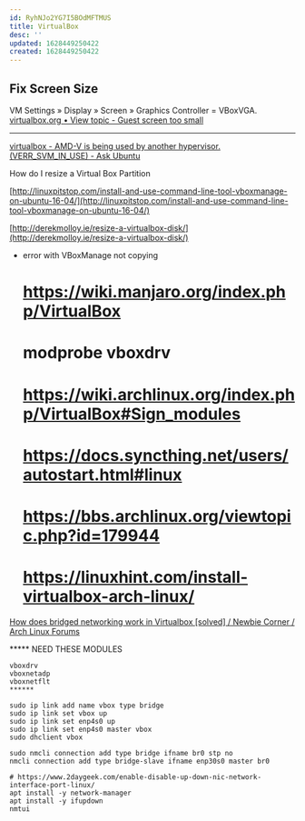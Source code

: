 ```yaml
---
id: RyhNJo2YG7I5BOdMFTMUS
title: VirtualBox
desc: ''
updated: 1628449250422
created: 1628449250422
---
```


## Fix Screen Size

VM Settings » Display » Screen » Graphics Controller = VBoxVGA.
[virtualbox.org • View topic - Guest screen too small](https://forums.virtualbox.org/viewtopic.php?f=8&t=91128)

------ 

[virtualbox - AMD-V is being used by another hypervisor. (VERR\_SVM\_IN\_USE) - Ask Ubuntu](https://askubuntu.com/questions/403591/amd-v-is-being-used-by-another-hypervisor-verr-svm-in-use)

How do I resize a Virtual Box Partition

[http://linuxpitstop.com/install-and-use-command-line-tool-vboxmanage-on-ubuntu-16-04/](http://linuxpitstop.com/install-and-use-command-line-tool-vboxmanage-on-ubuntu-16-04/)

[http://derekmolloy.ie/resize-a-virtualbox-disk/](http://derekmolloy.ie/resize-a-virtualbox-disk/)

*   error with VBoxManage not copying

    # https://wiki.manjaro.org/index.php/VirtualBox
    # modprobe vboxdrv
    # https://wiki.archlinux.org/index.php/VirtualBox#Sign_modules
    # https://docs.syncthing.net/users/autostart.html#linux
    # https://bbs.archlinux.org/viewtopic.php?id=179944
    # https://linuxhint.com/install-virtualbox-arch-linux/

[How does bridged networking work in Virtualbox \[solved\] / Newbie Corner / Arch Linux Forums](https://bbs.archlinux.org/viewtopic.php?id=233794)

\*\*\*\*\* NEED THESE MODULES

    vboxdrv
    vboxnetadp
    vboxnetflt
    ******

    sudo ip link add name vbox type bridge
    sudo ip link set vbox up
    sudo ip link set enp4s0 up
    sudo ip link set enp4s0 master vbox
    sudo dhclient vbox

    sudo nmcli connection add type bridge ifname br0 stp no
    nmcli connection add type bridge-slave ifname enp30s0 master br0

    # https://www.2daygeek.com/enable-disable-up-down-nic-network-interface-port-linux/
    apt install -y network-manager
    apt install -y ifupdown
    nmtui
